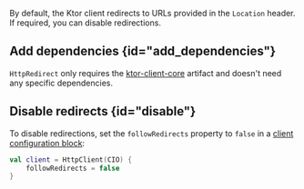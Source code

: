 [//]: # (title: Redirect)

By default, the Ktor client redirects to URLs provided in the `Location` header. If required, you can disable redirections.

## Add dependencies {id="add_dependencies"}
`HttpRedirect` only requires the [ktor-client-core](client-dependencies.md) artifact and doesn't need any specific dependencies.

## Disable redirects {id="disable"}

To disable redirections, set the `followRedirects` property to `false` in a [client configuration block](create-client.md#configure-client):

```kotlin
val client = HttpClient(CIO) {
    followRedirects = false
}
```
